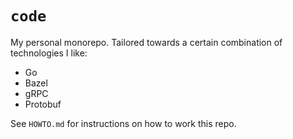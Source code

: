 # `code`

My personal monorepo. Tailored towards a certain combination of technologies I like:

*   Go
*   Bazel
*   gRPC
*   Protobuf

See `HOWTO.md` for instructions on how to work this repo.
